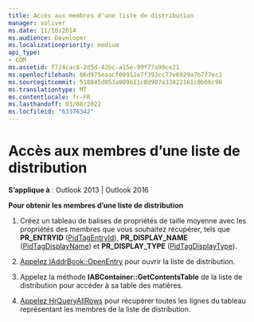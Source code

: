 ```yaml
---
title: Accès aux membres d’une liste de distribution
manager: soliver
ms.date: 11/16/2014
ms.audience: Developer
ms.localizationpriority: medium
api_type:
- COM
ms.assetid: f724cac8-2d5d-42bc-a15e-99f77a99ce21
ms.openlocfilehash: 66d975eaacf00912e7f393cc77e6929a7b7f7ec1
ms.sourcegitcommit: 518845d053a009b11c8d907a33822161c0b6bc96
ms.translationtype: MT
ms.contentlocale: fr-FR
ms.lasthandoff: 03/08/2022
ms.locfileid: "63376342"
---
```

# <a name="accessing-the-members-of-a-distribution-list"></a>Accès aux membres d’une liste de distribution

  
  
**S’applique à** : Outlook 2013 | Outlook 2016 
  
 **Pour obtenir les membres d’une liste de distribution**
  
1. Créez un tableau de balises de propriétés de taille moyenne avec les propriétés des membres que vous souhaitez récupérer, tels que **PR_ENTRYID** ([PidTagEntryId](pidtagentryid-canonical-property.md)), **PR_DISPLAY_NAME** ([PidTagDisplayName](pidtagdisplayname-canonical-property.md)) et **PR_DISPLAY_TYPE** ([PidTagDisplayType](pidtagdisplaytype-canonical-property.md)).
    
2. [Appelez IAddrBook::OpenEntry](iaddrbook-openentry.md) pour ouvrir la liste de distribution. 
    
3. Appelez la méthode **IABContainer::GetContentsTable** de la liste de distribution pour accéder à sa table des matières. 
    
4. [Appelez HrQueryAllRows](hrqueryallrows.md) pour récupérer toutes les lignes du tableau représentant les membres de la liste de distribution. 
    


